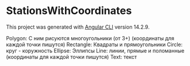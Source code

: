 # StationsWithCoordinates

This project was generated with [Angular CLI](https://github.com/angular/angular-cli) version 14.2.9.
   
   Polygon: С ним рисуются многоугольники (от 3+) (координаты для каждой точки пишутся)
   Rectangle: Квадраты и прямоугольники
   Circle: круг - коружность
   Ellipse: Эллипсы
   Line: линии, прямые и поломанные (координаты для каждой точки пишутся)
   Text: текст
